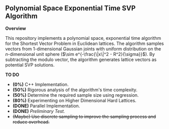 ## Polynomial Space Exponential Time SVP Algorithm

**Overview**

This repository implements a polynomial space, exponential time algorithm for the Shortest Vector Problem in Euclidean lattices. The algorithm samples vectors from 1-dimensional Gaussian joints with uniform distribution on the $n$-dimensional unit sphere ($\sim e^{-\frac{\|x\|^2 - R^2}{\sigma}}$). By subtracting the modulo vector, the algorithm generates lattice vectors as potential SVP solutions.

<!--- **Usage**
Provide instructions on how to use the code, including any necessary dependencies and configuration options. --->

**TO DO**

- **(0%)** C++ Implementation.
- **(50%)** Rigorous analysis of the algorithm's time complexity.
- **(50%)** Determine the required sample size using regression.
- **(80%)** Experimenting on Higher Dimensional Hard Lattices.
- **(DONE)** Parallel Implementation.
- **(DONE)** *Preliminary Test.*
- ~~(Maybe) Use discrete sampling to improve the sampling process and reduce overhead.~~
